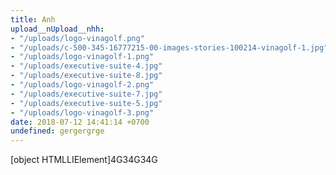 ```yaml
---
title: Anh
upload__nUpload__nhh:
- "/uploads/logo-vinagolf.png"
- "/uploads/c-500-345-16777215-00-images-stories-100214-vinagolf-1.jpg"
- "/uploads/logo-vinagolf-1.png"
- "/uploads/executive-suite-4.jpg"
- "/uploads/executive-suite-8.jpg"
- "/uploads/logo-vinagolf-2.png"
- "/uploads/executive-suite-7.jpg"
- "/uploads/executive-suite-5.jpg"
- "/uploads/logo-vinagolf-3.png"
date: 2018-07-12 14:41:14 +0700
undefined: gergergrge
---
```

\[object HTMLLIElement\]4G34G34G
